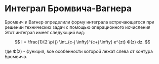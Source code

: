 # Интеграл Бромвича-Вагнера

Бромвич и Вагнер определили форму интеграла встречающегося при решении технических задач с помощью операционного исчисления Этот интеграл имеет следующий вид:

$$
    I = \frac{1}{2 \pi j} \int_{c-j \infty}^{c+j \infty} e^{zt} Ф(z) dz.
$$

где Ф(z) - функция, все особенности которой лежат слева от контура Бромвича.